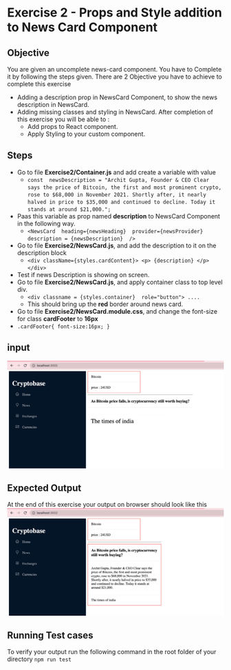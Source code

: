 # Exercise 2 -  Props and Style addition to News Card Component
## Objective 
You are given an uncomplete news-card component. You have to Complete it by following the steps given.
There are 2 Objective you have to achieve to complete this exercise

 - Adding a description prop in NewsCard Component, to show the news description in NewsCard.
 - Adding missing classes and styling in NewsCard.
After completion of this exercise you will be able to :
	 - Add props to React component.
	 - Apply Styling to your custom component.

## Steps

 - Go to file **Exercise2/Container.js** and add create a variable with value  
	 - `const  newsDescription = "Archit Gupta, Founder & CEO Clear says the price of Bitcoin, the first and most prominent crypto, rose to $68,000 in November 2021. Shortly after, it nearly halved in price to $35,000 and continued to decline. Today it stands at around $21,000.";`
 - Paas this variable as prop named **description** to NewsCard Component in the following way.
	 - `<NewsCard  heading={newsHeading}  provider={newsProvider}  description = {newsDescription}  />`
 - Go to file **Exercise2/NewsCard.js**, and add the description to it on the description block
	 - `<div className={styles.cardContent}> <p> {description} </p></div>`
 - Test if news Description is showing on screen.
 - Go to file **Exercise2/NewsCard.js**,  and apply container class to top level div.
	 - `<div classname = {styles.container}  role="button"> ....`
	 - This should bring up the **red** border around news card.
 - Go to file **Exercise2/NewsCard.module.css**, and change the font-size for class **cardFooter**  to **16px**
 - `.cardFooter{ font-size:16px; }`

## input 
![enter image description here](../images/exercise2_input.png)
## Expected Output
At the end of this exercise your output on browser should look like this 
![enter image description here](../images/exercise2_output.png)
   


## Running Test cases

To verify your output run the following command in the root folder of your directory `npm run test`
